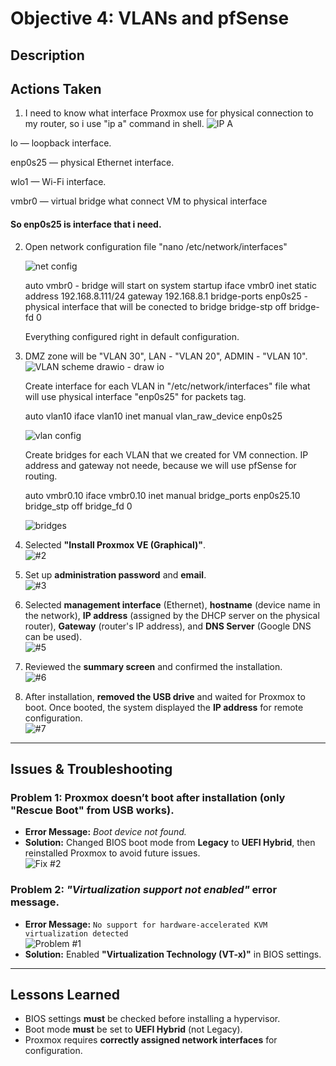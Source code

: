 # **Objective 4: VLANs and pfSense**

## Description


## Actions Taken
1. I need to know what interface Proxmox use for physical connection to my router, so i use "ip a" command in shell.
   ![IP A](https://github.com/user-attachments/assets/3df44640-1bea-4b96-8f84-66a69f7abd1b)

  lo — loopback interface.
  
  enp0s25 — physical Ethernet interface.
  
  wlo1 — Wi-Fi interface.
  
  vmbr0 — virtual bridge what connect VM to physical interface
  

  #### So enp0s25 is interface that i need.

2. Open network configuration file "nano /etc/network/interfaces"

    ![net config](https://github.com/user-attachments/assets/cfc280bf-fb43-4309-bba4-003ea6ee9506)
   
   auto vmbr0 - bridge will start on system startup
   iface vmbr0 inet static 
        address 192.168.8.111/24
        gateway 192.168.8.1
        bridge-ports enp0s25 - physical interface that will be conected to bridge
        bridge-stp off
        bridge-fd 0

   Everything configured right in default configuration.  

3. DMZ zone will be "VLAN 30", LAN - "VLAN 20", ADMIN - "VLAN 10".
   ![VLAN scheme drawio - draw io](https://github.com/user-attachments/assets/bea93cfc-c317-4faa-b650-ef7f97e7f37a)

   Create interface for each VLAN in "/etc/network/interfaces" file what will use physical interface "enp0s25" for packets tag.

   auto vlan10
   iface vlan10 inet manual
       vlan_raw_device enp0s25

   ![vlan config](https://github.com/user-attachments/assets/1818cdd8-7495-413c-853b-0303ffde0942)

   Create bridges for each VLAN that we created for VM connection. IP address and gateway not neede, because we will use pfSense for routing.
   
   auto vmbr0.10
    iface vmbr0.10 inet manual
    bridge_ports enp0s25.10
    bridge_stp off
    bridge_fd 0

   ![bridges](https://github.com/user-attachments/assets/7165713f-439e-48b4-b10f-00c3ba5675ba)





5. Selected **"Install Proxmox VE (Graphical)"**.  
   ![#2](https://github.com/user-attachments/assets/d5b0b579-2228-4609-b5f1-a069f4baa729)  

6. Set up **administration password** and **email**.  
   ![#3](https://github.com/user-attachments/assets/e8ab1cb2-89e1-4c2b-811f-2679ef648e68)  

7. Selected **management interface** (Ethernet), **hostname** (device name in the network), **IP address** (assigned by the DHCP server on the physical router), **Gateway** (router's IP address), and **DNS Server** (Google DNS can be used).  
   ![#5](https://github.com/user-attachments/assets/07e30c4f-bfc2-4a7c-a03b-747e910f68b8)  

8. Reviewed the **summary screen** and confirmed the installation.  
   ![#6](https://github.com/user-attachments/assets/0a62479a-7b92-436e-88b3-663e03a1ad01)  

9. After installation, **removed the USB drive** and waited for Proxmox to boot. Once booted, the system displayed the **IP address** for remote configuration.  
   ![#7](https://github.com/user-attachments/assets/2cf25042-ea4c-4578-bb39-2fdf7edefa29)  

---

## **Issues & Troubleshooting**

### **Problem 1:** Proxmox doesn’t boot after installation (only "Rescue Boot" from USB works).  
- **Error Message:** *Boot device not found.*  
- **Solution:** Changed BIOS boot mode from **Legacy** to **UEFI Hybrid**, then reinstalled Proxmox to avoid future issues.  
  ![Fix #2](https://github.com/user-attachments/assets/5ba32817-d1dd-4455-b87b-b9ee051c3319)  

### **Problem 2:** *"Virtualization support not enabled"* error message.  
- **Error Message:** `No support for hardware-accelerated KVM virtualization detected`  
  ![Problem #1](https://github.com/user-attachments/assets/068dc661-093c-4d57-93e4-ebbb0cd8dbcd)  
- **Solution:** Enabled **"Virtualization Technology (VT-x)"** in BIOS settings.  

---

## **Lessons Learned**
- BIOS settings **must** be checked before installing a hypervisor.  
- Boot mode **must** be set to **UEFI Hybrid** (not Legacy).  
- Proxmox requires **correctly assigned network interfaces** for configuration.  

  

